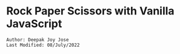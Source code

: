 # Rock Paper Scissors with Vanilla JavaScript

`Author: Deepak Joy Jose`  
`Last Modified: 08/July/2022`
